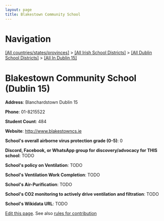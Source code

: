 ```yaml
---
layout: page
title: Blakestown Community School
---
```

# Navigation

[[All countries/states/provinces]](../../../..) > [[All Irish School Districts]](../../..) > [[All Dublin School Districts]](../..) > [[All In Dublin 15]](..)

# Blakestown Community School (Dublin 15)

**Address**: Blanchardstown Dublin 15

**Phone**: 01-8215522

**Student Count**: 484

**Website**: <http://www.blakestowncs.ie>

**School's overall airborne virus protection grade (0-5)**: 0

**Discord, Facebook, or WhatsApp group for discovery/advocacy for THIS school**: TODO

**School's policy on Ventilation**: TODO

**School's Ventilation Work Completion**: TODO

**School's Air-Purification**: TODO

**School's CO2 monitoring to actively drive ventilation and filtration**: TODO

**School's Wikidata URL**: TODO


[Edit this page](https://github.com/ventilate-schools/Ireland/edit/main/./Dublin_15/Blakestown_Community_School.md). See also [rules for contribution](../../../contribution-rules/)